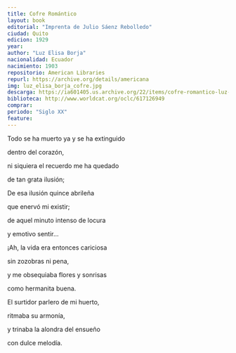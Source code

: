 ```yaml
---
title: Cofre Romántico
layout: book
editorial: "Imprenta de Julio Sáenz Rebolledo"
ciudad: Quito 
edicion: 1929
year: 
author: "Luz Elisa Borja"
nacionalidad: Ecuador
nacimiento: 1903
repositorio: American Libraries
repurl: https://archive.org/details/americana
img: luz_elisa_borja_cofre.jpg
descarga: https://ia601405.us.archive.org/22/items/cofre-romantico-luz-elisa-borja/Cofre%20Rom%C3%A1ntico%20-%20Luz%20Elisa%20Borja.pdf
biblioteca: http://www.worldcat.org/oclc/617126949
comprar: 
periodo: "Siglo XX"
feature: 
---
```

 
Todo se ha muerto ya y se ha extinguido 
 
dentro del corazón,
 
ni siquiera el recuerdo me ha quedado
 
de tan grata ilusión;
 
De esa ilusión quince abrileña
 
que enervó mi existir;
 
de aquel minuto intenso de locura
 
y emotivo sentir...
 
 
¡Ah, la vida era entonces cariciosa
 
sin zozobras ni pena,
 
y me obsequiaba flores y sonrisas
 
como hermanita buena.
 
El surtidor parlero de mi huerto,
 
ritmaba su armonía,
 
y trinaba la alondra del ensueño
 
con dulce melodía.
